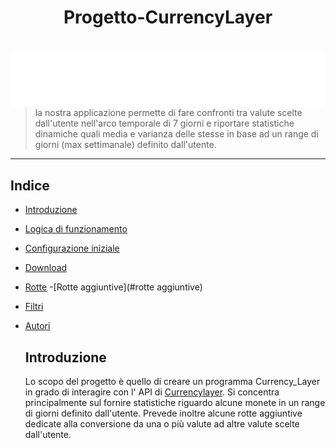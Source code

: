 <h1 align="center"> Progetto-CurrencyLayer</h1>
<h1 align="center"> <img src="currencylayer_logo.png"
  width=auto
  height=auto
  style="float:left;"> 
      </h1>
      
>la nostra applicazione permette di fare  confronti tra valute scelte dall'utente nell'arco temporale di 7 giorni e riportare statistiche dinamiche quali media e varianza delle stesse in base ad un range di giorni (max settimanale) definito dall'utente.
  ***
  
  ## Indice
  - [Introduzione](#introduzione)

- [Logica di funzionamento](#logica-di-funzionamento)

- [Configurazione iniziale](#configurazione-iniziale)

- [Download](#download)

- [Rotte](#rotte)
-[Rotte aggiuntive](#rotte aggiuntive)

- [Filtri](#filtri)

- [Autori](#autori)


  ## Introduzione
  Lo scopo del progetto è quello di creare un programma Currency_Layer in grado di interagire con l' API di  <a href="https://currencylayer.com/"      target="_blank">Currencylayer</a>.
  Si concentra principalmente sul fornire statistiche riguardo alcune monete in un range di giorni definito dall'utente. 
  Prevede inoltre alcune rotte aggiuntive dedicate alla conversione da una o più valute ad altre valute  scelte dall'utente.
  


